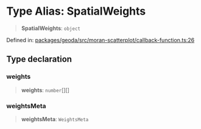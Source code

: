 # Type Alias: SpatialWeights

> **SpatialWeights**: `object`

Defined in: [packages/geoda/src/moran-scatterplot/callback-function.ts:26](https://github.com/GeoDaCenter/openassistant/blob/994a31d776db171047aa7cd650eb798b5317f644/packages/geoda/src/moran-scatterplot/callback-function.ts#L26)

## Type declaration

### weights

> **weights**: `number`[][]

### weightsMeta

> **weightsMeta**: `WeightsMeta`
